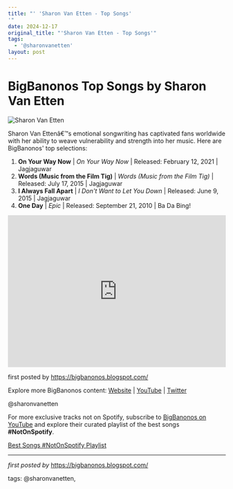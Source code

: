 ```yaml
---
title: "' 'Sharon Van Etten - Top Songs'
'"
date: 2024-12-17
original_title: "'Sharon Van Etten - Top Songs'"
tags:
  - '@sharonvanetten'
layout: post
---
```

<h1>BigBanonos Top Songs by Sharon Van Etten</h1>
<img src="https://nelsonvillefest.org/wp-content/uploads/2021/03/Sharon-van-etten-Ryan-Pfluger-lo-1920x1219-1-1500x1219.jpg" alt="Sharon Van Etten"> <p>Sharon Van Ettenâ€™s emotional songwriting has captivated fans worldwide with her ability to weave vulnerability and strength into her music. Here are BigBanonos' top selections:</p> <ol> <li><strong>On Your Way Now</strong> | <em>On Your Way Now</em> | Released: February 12, 2021 | Jagjaguwar</li> <li><strong>Words (Music from the Film Tig)</strong> | <em>Words (Music from the Film Tig)</em> | Released: July 17, 2015 | Jagjaguwar</li> <li><strong>I Always Fall Apart</strong> | <em>I Don't Want to Let You Down</em> | Released: June 9, 2015 | Jagjaguwar</li> <li><strong>One Day</strong> | <em>Epic</em> | Released: September 21, 2010 | Ba Da Bing!</li>
</ol> <div> <iframe src="https://open.spotify.com/embed/playlist/68BSzxz6ZNa7CerASFefHq?utm_source=generator" width="100%" height="352" frameborder="0" allow="autoplay; clipboard-write; encrypted-media; fullscreen; picture-in-picture" loading="lazy"></iframe>
</div> <p>first posted by <a href="https://bigbanonos.blogspot.com/">https://bigbanonos.blogspot.com/</a></p> <div> <p>Explore more BigBanonos content: <a href="https://bigbanonos.blogspot.com/">Website</a> | <a href="https://www.youtube.com/@BigBanonos">YouTube</a> | <a href="https://x.com/bigbanonos">Twitter</a></p>
</div> <!--Tags-->
<p>@sharonvanetten</p>


<!--Subscribe and Playlist Links-->
<div>
    <p>For more exclusive tracks not on Spotify, subscribe to <a href="https://www.youtube.com/@BigBanonos" target="_blank">BigBanonos on YouTube</a> and explore their curated playlist of the best songs <strong>#NotOnSpotify</strong>.</p>
    <p><a href="https://www.youtube.com/playlist?list=PLtuNtuTatqI0kFahUCbtbfenC_ET5O_tr" target="_blank">Best Songs #NotOnSpotify Playlist<br /></a></p></div>

<hr />

<p><em>first posted by</em> <a href="https://bigbanonos.blogspot.com/" rel="noopener" target="_new">https://bigbanonos.blogspot.com/</a></p>

<p>tags: @sharonvanetten,</p>

